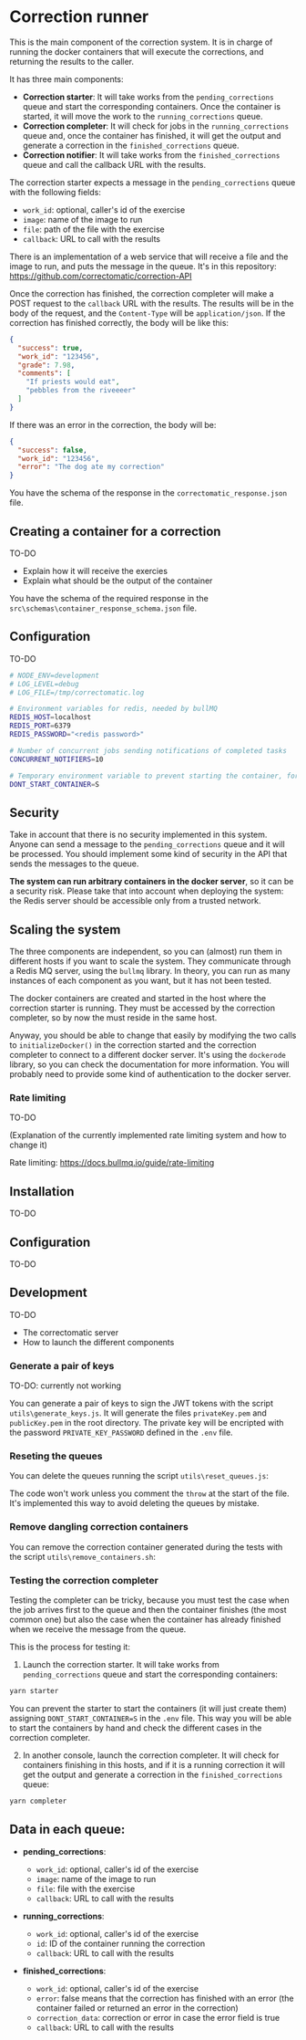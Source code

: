# Correction runner

This is the main component of the correction system. It is in charge of running the docker containers that will execute the corrections, and returning the results to the caller.

It has three main components:
- **Correction starter**: It will take works from the `pending_corrections` queue and start the corresponding containers. Once the container is started, it will move the work to the `running_corrections` queue.
- **Correction completer**: It will check for jobs in the `running_corrections` queue and, once the container has finished, it will get the output and generate a correction in the `finished_corrections` queue.
- **Correction notifier**: It will take works from the `finished_corrections` queue and call the callback URL with the results.

The correction starter expects a message in the `pending_corrections` queue with the following fields:
- `work_id`: optional, caller's id of the exercise
- `image`: name of the image to run
- `file`: path of the file with the exercise
- `callback`: URL to call with the results

There is an implementation of a web service that will receive a file and the image to run, and puts the message in the queue. It's in this repository: https://github.com/correctomatic/correction-API

Once the correction has finished, the correction completer will make a POST request to the `callback` URL with the results. The results will be in the body of the request, and the `Content-Type` will be `application/json`. If the correction has finished correctly, the body will be like this:

```json
{
  "success": true,
  "work_id": "123456",
  "grade": 7.98,
  "comments": [
    "If priests would eat",
    "pebbles from the riveeeer"
  ]
}
```

If there was an error in the correction, the body will be:

```json
{
  "success": false,
  "work_id": "123456",
  "error": "The dog ate my correction"
}
```

You have the schema of the response in the `correctomatic_response.json` file.


## Creating a container for a correction

TO-DO
- Explain how it will receive the exercies
- Explain what should be the output of the container

You have the schema of the required response in the `src\schemas\container_response_schema.json` file.

## Configuration

TO-DO

```sh
# NODE_ENV=development
# LOG_LEVEL=debug
# LOG_FILE=/tmp/correctomatic.log

# Environment variables for redis, needed by bullMQ
REDIS_HOST=localhost
REDIS_PORT=6379
REDIS_PASSWORD="<redis password>"

# Number of concurrent jobs sending notifications of completed tasks
CONCURRENT_NOTIFIERS=10

# Temporary environment variable to prevent starting the container, for debugging the completer
DONT_START_CONTAINER=S
```



## Security

Take in account that there is no security implemented in this system. Anyone can send a message to the `pending_corrections` queue and it will be processed. You should implement some kind of security in the API that sends the messages to the queue.

**The system can run arbitrary containers in the docker server**, so it can be a security risk. Please take that into account when deploying the system: the Redis server should be accessible only from a trusted network.


## Scaling the system

The three components are independent, so you can (almost) run them in different hosts if you want to scale the system. They communicate through a Redis MQ server, using the `bullmq` library. In theory, you can run as many instances of each component as you want, but it has not been tested.

The docker containers are created and started in the host where the correction starter is running. They must be accessed
by the correction completer, so by now the must reside in the same host.

Anyway, you should be able to change that easily by modifying the two calls to `initializeDocker()` in the correction started and the correction completer to connect to a different docker server. It's using the `dockerode` library, so you can check the documentation for more information. You will probably need to provide some kind of authentication to the docker server.

### Rate limiting

TO-DO

(Explanation of the currently implemented rate limiting system and how to change it)

Rate limiting:
https://docs.bullmq.io/guide/rate-limiting


## Installation

TO-DO

## Configuration

TO-DO

## Development

TO-DO

- The correctomatic server
- How to launch the different components

### Generate a pair of keys

TO-DO: currently not working

You can generate a pair of keys to sign the JWT tokens with the script `utils\generate_keys.js`. It will generate the files `privateKey.pem` and `publicKey.pem` in the root directory. The private key will be encripted with the password `PRIVATE_KEY_PASSWORD` defined in the `.env` file.



### Reseting the queues

You can delete the queues running the script `utils\reset_queues.js`:

The code won't work unless you comment the `throw` at the start of the file. It's implemented this way to avoid deleting the queues by mistake.

### Remove dangling correction containers

You can remove the correction container generated during the tests with the script `utils\remove_containers.sh`:


### Testing the correction completer

Testing the completer can be tricky, because you must test the case when the job arrives first to the queue and then the container finishes (the most common one) but also the case when the container has already finished when we receive the message from the queue.

This is the process for testing it:

1) Launch the correction starter. It will take works from `pending_corrections` queue and start the corresponding containers:
```sh
yarn starter
```
You can prevent the starter to start the containers (it will just create them) assigning `DONT_START_CONTAINER=S` in the `.env` file. This way you will be able to start the containers by hand and check the different cases in the correction completer.

2) In another console, launch the correction completer. It will check for containers finishing in this hosts, and if it is a running correction it will get the output and generate a correction in the `finished_corrections` queue:
```sh
yarn completer
```

## Data in each queue:

- **pending_corrections**:
  - `work_id`: optional, caller's id of the exercise
  - `image`: name of the image to run
  - `file`: file with the exercise
  - `callback`: URL to call with the results

- **running_corrections**:
  - `work_id`: optional, caller's id of the exercise
  - `id`: ID of the container running the correction
  - `callback`: URL to call with the results

- **finished_corrections**:
  - `work_id`: optional, caller's id of the exercise
  - `error`: false means that the correction has finished with an error (the container failed or returned an error in the correction)
  - `correction_data`: correction or error in case the error field is true
  - `callback`: URL to call with the results



